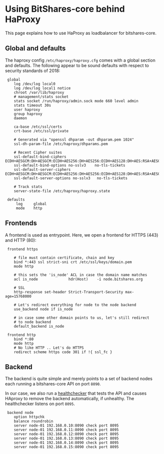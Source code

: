 # Using BitShares-core behind HaProxy

This page explains how to use HaProxy as loadbalancer for
bitshares-core.

## Global and defaults

The haproxy config `/etc/haproxy/haproxy.cfg` comes with a global
section and defaults. The following appear to be sound defaults with
respect to security standards of 2018:

     global
        log /dev/log local0
        log /dev/log local1 notice
        chroot /var/lib/haproxy
        # management/stats socket
        stats socket /run/haproxy/admin.sock mode 660 level admin
        stats timeout 30s
        user haproxy
        group haproxy
        daemon

        ca-base /etc/ssl/certs
        crt-base /etc/ssl/private

        # Generated via "openssl dhparam -out dhparam.pem 1024"
        ssl-dh-param-file /etc/haproxy/dhparams.pem

        # Recent Cipher suites
        ssl-default-bind-ciphers ECDH+AESGCM:DH+AESGCM:ECDH+AES256:DH+AES256:ECDH+AES128:DH+AES:RSA+AESGCM:RSA+AES:!aNULL:!MD5:!DSS
        ssl-default-bind-options no-sslv3    no-tls-tickets
        ssl-default-server-ciphers ECDH+AESGCM:DH+AESGCM:ECDH+AES256:DH+AES256:ECDH+AES128:DH+AES:RSA+AESGCM:RSA+AES:!aNULL:!MD5:!DSS
        ssl-default-server-options no-sslv3   no-tls-tickets

        # Track stats
        server-state-file /etc/haproxy/haproxy.state

     defaults
         log     global
         mode    http


## Frontends


A frontend is used as entrypoint. Here, we open a frontend for HTTPS (443)
and HTTP (80):

     frontend https

        # file must contain certificate, chain and key
        bind *:443 ssl strict-sni crt /etc/ssl/keys/domain.pem
        mode http

        # this sets the 'is_node' ACL in case the domain name matches
        acl is_node              hdr(Host)    -i node.bitshares.org

        # SSL
        http-response set-header Strict-Transport-Security max-age=15768000

        # Let's redirect everything for node to the node backend
        use_backend node if is_node

        # in case some other domain points to us, let's still redirect
        # to node backend
        default_backend is_node

     frontend http
        bind *:80
        mode http
        # No like HTTP .. Let's do HTTPS
        redirect scheme https code 301 if !{ ssl_fc }

## Backend

The backend is quite simple and merely points to a set of backend nodes
each running a bitshares-core API on port `8090`.

In our case, we also run a [healthchecker](https://github.com/blockchainbv/graphene-healthchecker)
that tests the API and causes HAproxy to remove the backend
automatically, if unhealthy. The healthchecker listens on port `8095`.

     backend node
        option httpchk
        balance roundrobin
        server node-01 192.168.0.10:8090 check port 8095
        server node-01 192.168.0.11:8090 check port 8095
        server node-01 192.168.0.12:8090 check port 8095
        server node-01 192.168.0.13:8090 check port 8095
        server node-01 192.168.0.14:8090 check port 8095
        server node-01 192.168.0.15:8090 check port 8095
